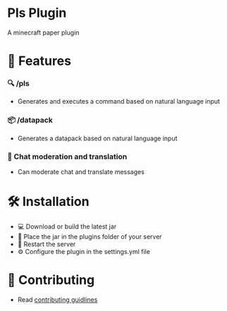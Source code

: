 # Pls Plugin
A minecraft paper plugin

# 🌟 Features

### 🔍 /pls
- Generates and executes a command based on natural language input

### 📦 /datapack
- Generates a datapack based on natural language input

### 💬 Chat moderation and translation
- Can moderate chat and translate messages

# 🛠️ Installation
- 💻 Download or build the latest jar
- 📁 Place the jar in the plugins folder of your server
- 🔄 Restart the server
- ⚙️ Configure the plugin in the settings.yml file

# 👥 Contributing
- Read [contributing guidlines](CONTRIBUTING.md)